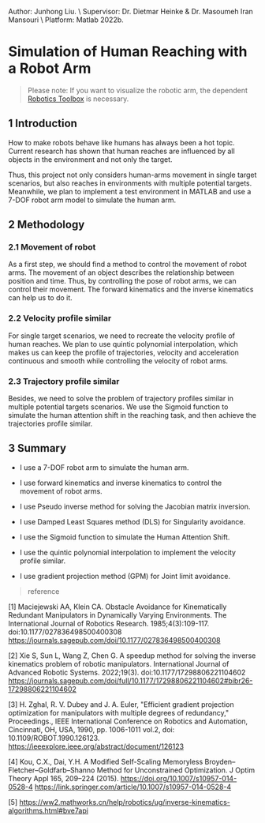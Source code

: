 Author: Junhong Liu.
\\
Supervisor: Dr. Dietmar Heinke & Dr. Masoumeh Iran Mansouri
\\
Platform: Matlab 2022b.

# Simulation of Human Reaching with a Robot Arm

> Please note: If you want to visualize the robotic arm, the dependent [Robotics Toolbox](https://petercorke.com/toolboxes/robotics-toolbox/) is necessary.

## 1 Introduction

How to make robots behave like humans has always been a hot topic. Current research has shown that human reaches are influenced by all objects in the environment and not only the target.

Thus, this project not only considers human-arms movement in single target scenarios, but also reaches in environments with multiple potential targets. Meanwhile, we plan to implement a test environment in MATLAB and use a 7-DOF robot arm model to simulate the human arm. 

## 2 Methodology

### 2.1 Movement of robot

As a first step, we should find a method to control the movement of robot arms. The movement of an object describes the relationship between position and time. Thus, by controlling the pose of robot arms, we can control their movement. The forward kinematics and the inverse kinematics can help us to do it.

### 2.2 Velocity profile similar

For single target scenarios, we need to recreate the velocity profile of human reaches. We plan to use quintic polynomial interpolation, which makes us can keep the profile of trajectories, velocity and acceleration continuous and smooth while controlling the velocity of robot arms.

### 2.3 Trajectory  profile similar

Besides, we need to solve the problem of trajectory profiles similar in multiple potential targets scenarios. We use the Sigmoid function to simulate the human attention shift in the reaching task, and then achieve the trajectories profile similar.

## 3 Summary

* I use a 7-DOF robot arm to simulate the human arm.

* I use forward kinematics and inverse kinematics to control the movement of robot arms.

* I use Pseudo inverse method for solving the Jacobian matrix inversion.

* I use Damped Least Squares method (DLS) for Singularity avoidance.

* I use the Sigmoid function to simulate the Human Attention Shift.

* I use the quintic polynomial interpolation to implement the velocity profile similar.

* I use gradient projection method (GPM) for Joint limit avoidance.

> reference

[1] Maciejewski AA, Klein CA. Obstacle Avoidance for Kinematically Redundant Manipulators in Dynamically Varying Environments. The International Journal of Robotics Research. 1985;4(3):109-117. doi:10.1177/027836498500400308 https://journals.sagepub.com/doi/10.1177/027836498500400308

[2] Xie S, Sun L, Wang Z, Chen G. A speedup method for solving the inverse kinematics problem of robotic manipulators. International Journal of Advanced Robotic Systems. 2022;19(3). doi:10.1177/17298806221104602 https://journals.sagepub.com/doi/full/10.1177/17298806221104602#bibr26-17298806221104602

[3] H. Zghal, R. V. Dubey and J. A. Euler, "Efficient gradient projection optimization for manipulators with multiple degrees of redundancy," Proceedings., IEEE International Conference on Robotics and Automation, Cincinnati, OH, USA, 1990, pp. 1006-1011 vol.2, doi: 10.1109/ROBOT.1990.126123. https://ieeexplore.ieee.org/abstract/document/126123

[4] Kou, C.X., Dai, Y.H. A Modified Self-Scaling Memoryless Broyden–Fletcher–Goldfarb–Shanno Method for Unconstrained Optimization. J Optim Theory Appl 165, 209–224 (2015). https://doi.org/10.1007/s10957-014-0528-4 https://link.springer.com/article/10.1007/s10957-014-0528-4

[5] https://ww2.mathworks.cn/help/robotics/ug/inverse-kinematics-algorithms.html#bve7api

